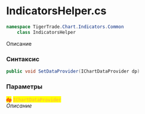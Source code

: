 
# IndicatorsHelper.cs
```csharp
namespace TigerTrade.Chart.Indicators.Common  
    class IndicatorsHelper
```

Описание

### Синтаксис
```csharp
public void SetDataProvider(IChartDataProvider dp)
```

### Параметры  
<mark style="color:red;">**`dp`**</mark> <mark style="color: rgb(255, 166, 87);">`IChartDataProvider`</mark>  
 *Описание*  
  

                    
                    